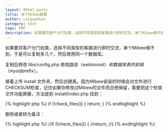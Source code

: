 ```yaml
---
layout: 8html-posts
title: 多个Mibew客服
author: caiguanhao
category: tech
tags: PHP
description: 如果要将客户分门别类，选择不同类型的客服进行即时交流，单个Mibew做不到，于是可以复制多几个，然后使用同一个数据库。
---
```

如果要将客户分门别类，选择不同类型的客服进行即时交流，单个Mibew做不到，于是可以复制多几个，然后使用同一个数据库。

复制后修改 libs/config.php 修改路径（$webimroot）和数据库表的前缀（$mysqlprefix）。

接着上传 install 文件夹，然后创建表。因为Mibew安装的时候会对文件进行CHECKSUM检查，记住如果你修改过Mibew的文件而且想保留，需要把这个检查文件功能屏蔽，方法是到 install/index.php 找到：

{% highlight php %}
if (!check_files()) {
return;
}
{% endhighlight %}

删除或者转为备注：

{% highlight php %}
//if (!check_files()) {
//return;
//}
{% endhighlight %}
